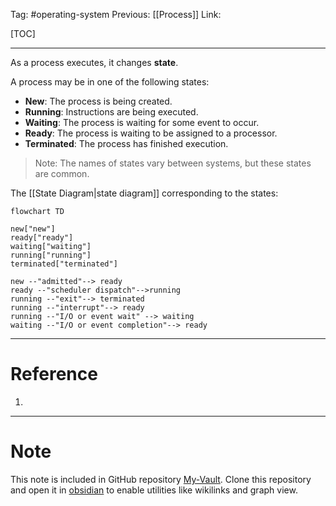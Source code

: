 Tag: #operating-system 
Previous: [[Process]]
Link: 

[TOC]

---

As a process executes, it changes **state**.

A process may be in one of the following states:

- **New**: The process is being created.
- **Running**: Instructions are being executed.
- **Waiting**: The process is waiting for some event to occur.
- **Ready**: The process is waiting to be assigned to a processor.
- **Terminated**: The process has finished execution.

> Note: The names of states vary between systems, but these states are common.

The [[State Diagram|state diagram]] corresponding to the states:

```mermaid
flowchart TD

new["new"]
ready["ready"]
waiting["waiting"]
running["running"]
terminated["terminated"]

new --"admitted"--> ready
ready --"scheduler dispatch"-->running
running --"exit"--> terminated
running --"interrupt"--> ready
running --"I/O or event wait" --> waiting
waiting --"I/O or event completion"--> ready
```

---

# Reference

1. 

---

# Note

This note is included in GitHub repository [My-Vault](https://github.com/LittleD3092/My-Vault.git). Clone this repository and open it in [obsidian](https://obsidian.md/) to enable utilities like wikilinks and graph view.